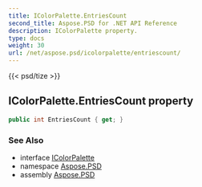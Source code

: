 ```yaml
---
title: IColorPalette.EntriesCount
second_title: Aspose.PSD for .NET API Reference
description: IColorPalette property. 
type: docs
weight: 30
url: /net/aspose.psd/icolorpalette/entriescount/
---
```

{{< psd/tize >}}
## IColorPalette.EntriesCount property

```csharp
public int EntriesCount { get; }
```

### See Also

* interface [IColorPalette](../)
* namespace [Aspose.PSD](../../icolorpalette/)
* assembly [Aspose.PSD](../../../)


